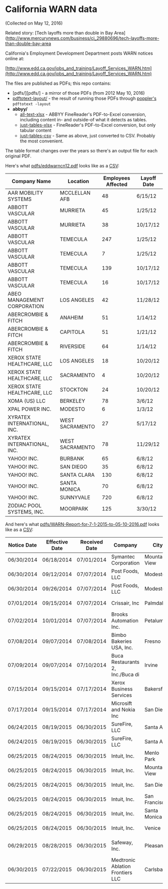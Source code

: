# California WARN data

(Collected on May 12, 2016)

Related story: [Tech layoffs more than double in Bay Area](http://www.mercurynews.com/business/ci_29880696/tech-layoffs-more-than-double-bay-area

California's Employment Development Department posts WARN notices online at:

[http://www.edd.ca.gov/jobs_and_training/Layoff_Services_WARN.htm](http://www.edd.ca.gov/jobs_and_training/Layoff_Services_WARN.htm)

The files are published as PDFs; this repo contains:


- [pdfs/][pdfs/] - a mirror of those PDFs (from 2012 May 10, 2016) 
- [pdftotext-layout/](pdftotext-layout/) - the result of running those PDFs through [poppler's](https://poppler.freedesktop.org/) `pdftotext -layout`
- __abbyy/__
  + [all-text-xlsx](abbyy/all-text-xlsx/) - ABBYY FineReader's PDF-to-Excel conversion, including content in- and outside-of what it detects as tables.
  + [just-tables-xlsx](abbyy/just-tables-xlsx) - FineReader's PDF-to-Excel conversion, but only tabular content
  + [just-tables-csv](abbyy/just-tables-csv) - Same as above, just converted to CSV. Probably the most convenient.

The table format changes over the years so there's an output file for each original PDF.


Here's what [pdfs/eddwarncn12.pdf](pdfs/eddwarncn12.pdf) looks like as a [CSV](abbyy/just-tables-csv/eddwarncn12.csv):

|         Company Name        |     Location    | Employees Affected | Layoff Date |
|-----------------------------|-----------------|--------------------|-------------|
| AAR MOBILITY SYSTEMS        | MCCLELLAN AFB   |                 48 | 6/15/12     |
| ABBOTT VASCULAR             | MURRIETA        |                 45 | 1/25/12     |
| ABBOTT VASCULAR             | MURRIETA        |                 38 | 10/17/12    |
| ABBOTT VASCULAR             | TEMECULA        |                247 | 1/25/12     |
| ABBOTT VASCULAR             | TEMECULA        |                  7 | 1/25/12     |
| ABBOTT VASCULAR             | TEMECULA        |                139 | 10/17/12    |
| ABBOTT VASCULAR             | TEMECULA        |                 16 | 10/17/12    |
| ABEO MANAGEMENT CORPORATION | LOS ANGELES     |                 42 | 11/28/12    |
| ABERCROMBIE & FITCH         | ANAHEIM         |                 51 | 1/14/12     |
| ABERCROMBIE & FITCH         | CAPITOLA        |                 51 | 1/21/12     |
| ABERCROMBIE & FITCH         | RIVERSIDE       |                 64 | 1/14/12     |
| XEROX STATE HEALTHCARE, LLC | LOS ANGELES     |                 18 | 10/20/12    |
| XEROX STATE HEALTHCARE, LLC | SACRAMENTO      |                  4 | 10/20/12    |
| XEROX STATE HEALTHCARE, LLC | STOCKTON        |                 24 | 10/20/12    |
| XOMA (US) LLC               | BERKELEY        |                 78 | 3/6/12      |
| XPAL POWER INC.             | MODESTO         |                  6 | 1/3/12      |
| XYRATEX INTERNATIONAL, INC. | WEST SACRAMENTO |                 27 | 5/17/12     |
| XYRATEX INTERNATIONAL, INC. | WEST SACRAMENTO |                 78 | 11/29/12    |
| YAHOO! INC.                 | BURBANK         |                 65 | 6/8/12      |
| YAHOO! INC.                 | SAN DIEGO       |                 35 | 6/8/12      |
| YAHOO! INC.                 | SANTA CLARA     |                130 | 6/8/12      |
| YAHOO! INC.                 | SANTA MONICA    |                 70 | 6/8/12      |
| YAHOO! INC.                 | SUNNYVALE       |                720 | 6/8/12      |
| ZODIAC POOL SYSTEMS, INC.   | MOORPARK        |                125 | 3/30/12     |



And here's what [pdfs/WARN-Report-for-7-1-2015-to-05-10-2016.pdf](pdfs/WARN-Report-for-7-1-2015-to-05-10-2016.pdf) looks like as a [CSV](abbyy/WARN-Report-for-7-1-2015-to-05-10-2016.csv):


| ﻿Notice Date | Effective Date | Received Date |             Company              |      City     | No. Of Employees |        Layoff/Closure        |
|--------------|----------------|---------------|----------------------------------|---------------|------------------|-----------------------------|
| 06/30/2014   | 06/18/2014     | 07/01/2014    | Symantec Corporation             | Mountain View |               51 | Layoff Permanent            |
| 06/30/2014   | 09/12/2014     | 07/07/2014    | Post Foods, LLC                  | Modesto       |               52 | Closure Permanent           |
| 06/30/2014   | 09/26/2014     | 07/07/2014    | Post Foods, LLC                  | Modesto       |                6 | Closure Permanent           |
| 07/01/2014   | 09/15/2014     | 07/07/2014    | Crissair, Inc                    | Palmdale      |              170 | Closure Permanent           |
| 07/02/2014   | 10/01/2014     | 07/07/2014    | Brooks Automation Inc.           | Petaluma      |               89 | Closure Permanent           |
| 07/08/2014   | 09/07/2014     | 07/08/2014    | Bimbo Bakeries USA, Inc.         | Fresno        |               73 | Layoff Permanent            |
| 07/09/2014   | 09/07/2014     | 07/10/2014    | Buca Restaurants 2, Inc./Buca di | Irvine        |               87 | Closure Permanent           |
| 07/15/2014   | 09/15/2014     | 07/17/2014    | Xerox Business Services          | Bakersfield   |               38 | Layoff Permanent            |
| 07/17/2014   | 09/15/2014     | 07/17/2014    | Microsift and Nokia Inc          | San Diego     |              378 | Layoff Permanent            |
| 06/24/2015   | 08/19/2015     | 06/30/2015    | SureFire, LLC                    | Santa Ana     |                2 | Layoff Permanent            |
| 06/24/2015   | 08/19/2015     | 06/30/2015    | SureFire, LLC                    | Santa Ana     |               10 | Layoff Permanent            |
| 06/25/2015   | 08/24/2015     | 06/30/2015    | Intuit, Inc.                     | Menlo Park    |               27 | Layoff Permanent            |
| 06/25/2015   | 08/24/2015     | 06/30/2015    | Intuit, Inc.                     | Mountain View |               13 | Layoff Permanent            |
| 06/25/2015   | 08/24/2015     | 06/30/2015    | Intuit, Inc.                     | San Diego     |               11 | Layoff Permanent            |
| 06/25/2015   | 08/24/2015     | 06/30/2015    | Intuit, Inc.                     | San Francisco |               86 | Layoff Permanent            |
| 06/25/2015   | 08/24/2015     | 06/30/2015    | Intuit, Inc.                     | Santa Monica  |               49 | Closure Permanent           |
| 06/25/2015   | 08/24/2015     | 06/30/2015    | Intuit, Inc.                     | Venice        |               11 | Closure Permanent           |
| 06/29/2015   | 08/28/2015     | 06/30/2015    | Safeway, Inc.                    | Pleasanton    |               18 | Layoff Unknown at this time |
| 06/30/2015   | 07/22/2015     | 06/30/2015    | Medtronic Ablation Frontiers LLC | Carlsbad      |               50 | Closure Permanent           |
